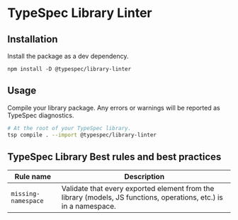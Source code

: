 # TypeSpec Library Linter

## Installation

Install the package as a dev dependency.

```
npm install -D @typespec/library-linter
```

## Usage

Compile your library package. Any errors or warnings will be reported as TypeSpec diagnostics.

```bash
# At the root of your TypeSpec library.
tsp compile . --import @typespec/library-linter
```

## TypeSpec Library Best rules and best practices

| Rule name           | Description                                                                                                       |
| ------------------- | ----------------------------------------------------------------------------------------------------------------- |
| `missing-namespace` | Validate that every exported element from the library (models, JS functions, operations, etc.) is in a namespace. |
